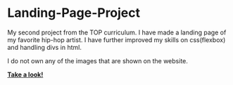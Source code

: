 # Landing-Page-Project

My second project from the TOP curriculum. I have made a landing page of my favorite hip-hop artist. I have further improved my skills on css(flexbox) and handling divs in html.

I do not own any of the images that are shown on the website.

**[Take a look!](https://jiritrinh.github.io/Landing-Page-Project/)**
